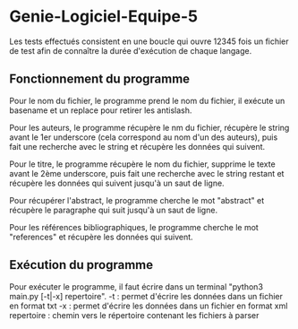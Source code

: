 # Genie-Logiciel-Equipe-5

Les tests effectués consistent en une boucle qui ouvre 12345 fois un fichier de test afin de connaître la durée d'exécution de chaque langage.

## Fonctionnement du programme

Pour le nom du fichier, le programme prend le nom du fichier, il exécute un basename et un replace pour retirer les antislash.

Pour les auteurs, le programme récupère le nm du fichier, récupère le string avant le 1er underscore (cela correspond au nom d'un des auteurs), puis fait une recherche avec le string et récupère les données qui suivent.

Pour le titre, le programme récupère le nom du fichier, supprime le texte avant le 2ème underscore, puis fait une recherche avec le string restant et récupère les données qui suivent jusqu'à un saut de ligne.  

Pour récupérer l'abstract, le programme cherche le mot "abstract" et récupère le paragraphe qui suit jusqu'à un saut de ligne.

Pour les références bibliographiques, le programme cherche le mot "references" et récupère les données qui suivent.


## Exécution du programme

Pour exécuter le programme, il faut écrire dans un terminal "python3 main.py [-t|-x] repertoire".
-t : permet d'écrire les données dans un fichier en format txt
-x : permet d'écrire les données dans un fichier en format xml
repertoire : chemin vers le répertoire contenant les fichiers à parser
